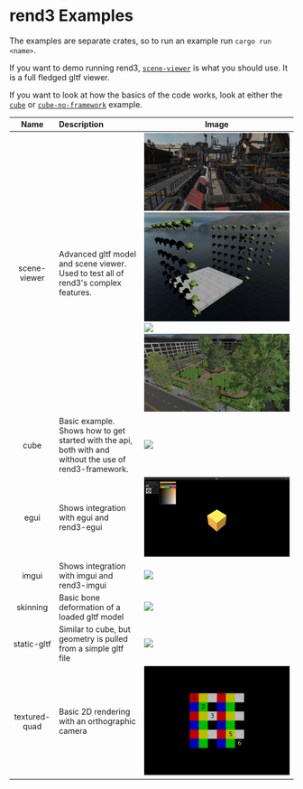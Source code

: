 # rend3 Examples

The examples are separate crates, so to run an example run `cargo run <name>`.

If you want to demo running rend3, [`scene-viewer`](scene-viewer) is what you should use. It is a full fledged gltf viewer.

If you want to look at how the basics of the code works, look at either the [`cube`](cube) or [`cube-no-framework`](cube-no-framework) example.

| Name                | Description | Image |
|:-------------------:|:------------|-------|
| scene-viewer        | Advanced gltf model and scene viewer. Used to test all of rend3's complex features. | ![](scene-viewer/scifi-base.jpg) ![](scene-viewer/screenshot.jpg) ![](scene-viewer/bistro.jpg) ![](scene-viewer/emerald-square.jpg) |
| cube                | Basic example. Shows how to get started with the api, both with and without the use of rend3-framework. | ![](cube/screenshot.png) |
| egui                | Shows integration with egui and rend3-egui | ![](egui/screenshot.png) |
| imgui               | Shows integration with imgui and rend3-imgui | ![](imgui/screenshot.png) |
| skinning            | Basic bone deformation of a loaded gltf model | ![](skinning/screenshot.png) |
| static-gltf         | Similar to cube, but geometry is pulled from a simple gltf file | ![](static-gltf/screenshot.png) |
| textured-quad       | Basic 2D rendering with an orthographic camera | ![](textured-quad/screenshot.png) |
